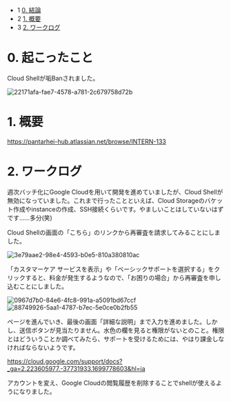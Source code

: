 *   1 [0. 結論](#0.結論)
*   2 [1. 概要](#1.概要)
*   3 [2. ワークログ](#2.ワークログ)
  
# 0. 起こったこと

Cloud Shellが垢Banされました。

![22171afa-fae7-4578-a781-2c679758d72b](https://github.com/PantaRhei-Developer/WIKI-Biz/assets/165871272/4a56b3c0-cfda-498b-b6c9-00f863c77d5b)



# 1. 概要

https://pantarhei-hub.atlassian.net/browse/INTERN-133 

# 2. ワークログ

週次バッチ化にGoogle Cloudを用いて開発を進めていましたが、Cloud Shellが無効になっていました。これまで行ったことといえば、Cloud Storageのバケット作成やinstanceの作成、SSH接続くらいです。やましいことはしていないはずです...…多分(笑)



Cloud Shellの画面の「こちら」のリンクから再審査を請求してみることにしました。

![3e79aae2-98e4-4593-b0e5-810a380810ac](https://github.com/PantaRhei-Developer/WIKI-Biz/assets/165871272/c4e216ed-47a7-4a84-bdc5-cfce447b11c3)


「カスタマーケア サービスを表示」や「ベーシックサポートを選択する」をクリックすると、料金が発生するようなので、「お困りの場合」から再審査を申し込むことにしました。

![0967d7b0-84e6-4fc8-991a-a5091bd67ccf](https://github.com/PantaRhei-Developer/WIKI-Biz/assets/165871272/d3ac71e7-bf25-4a25-bea7-03be5cc92482)
![88749926-5aa1-4787-b7ec-5e0ce0b2fb55](https://github.com/PantaRhei-Developer/WIKI-Biz/assets/165871272/9f55a86e-1bd2-4245-8670-38f06695754c)





ページを進んでいき、最後の画面「詳細な説明」まで入力を進めました。しかし、送信ボタンが見当たりません。水色の欄を見ると権限がないとのこと。権限とはどういうことか調べてみたら、サポートを受けるためには、やはり課金しなければならないようです。

https://cloud.google.com/support/docs?_ga=2.223605977.-37731933.1699778603&hl=ja 

アカウントを変え、Google Cloudの閲覧履歴を削除することでshellが使えるようになりました。
